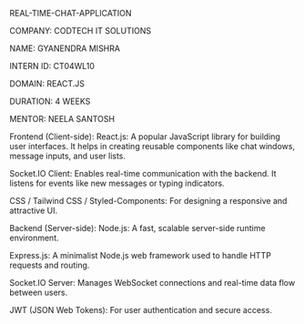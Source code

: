  REAL-TIME-CHAT-APPLICATION

COMPANY: CODTECH IT SOLUTIONS

NAME: GYANENDRA MISHRA

INTERN ID: CT04WL10

DOMAIN: REACT.JS

DURATION: 4 WEEKS

MENTOR: NEELA SANTOSH

Frontend (Client-side):
React.js: A popular JavaScript library for building user interfaces. It helps in creating reusable components like chat windows, message inputs, and user lists.

Socket.IO Client: Enables real-time communication with the backend. It listens for events like new messages or typing indicators.

CSS / Tailwind CSS / Styled-Components: For designing a responsive and attractive UI.

Backend (Server-side):
Node.js: A fast, scalable server-side runtime environment.

Express.js: A minimalist Node.js web framework used to handle HTTP requests and routing.

Socket.IO Server: Manages WebSocket connections and real-time data flow between users.

JWT (JSON Web Tokens): For user authentication and secure access.
